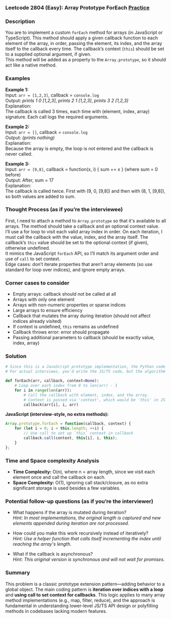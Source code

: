 ### Leetcode 2804 (Easy): Array Prototype ForEach [Practice](https://leetcode.com/problems/array-prototype-foreach)

### Description  
You are to implement a custom `forEach` method for arrays (in JavaScript or TypeScript). This method should apply a given callback function to each element of the array, in order, passing the element, its index, and the array itself to the callback every time. The callback’s context (`this`) should be set to a supplied optional argument, if given.  
This method will be added as a property to the `Array.prototype`, so it should act like a native method.

### Examples  

**Example 1:**  
Input: `arr = [1,2,3]`, callback = `console.log`  
Output: *prints 1 0 [1,2,3]*, *prints 2 1 [1,2,3]*, *prints 3 2 [1,2,3]*  
Explanation:  
The callback is called 3 times, each time with (element, index, array) signature. Each call logs the required arguments.

**Example 2:**  
Input: `arr = []`, callback = `console.log`  
Output: *(prints nothing)*  
Explanation:  
Because the array is empty, the loop is not entered and the callback is never called.

**Example 3:**  
Input: `arr = [9,8]`, callback = function(x, i) { sum += x } (where sum = 0 before)  
Output: After, sum = 17  
Explanation:  
The callback is called twice. First with (9, 0, [9,8]) and then with (8, 1, [9,8]), so both values are added to sum.

### Thought Process (as if you’re the interviewee)  
First, I need to attach a method to `Array.prototype` so that it's available to all arrays. The method should take a callback and an optional context value.  
I’ll use a for loop to visit each valid array index in order. On each iteration, I must call the callback with the value, index, and the array itself. The callback’s `this` value should be set to the optional context (if given), otherwise undefined.  
It mimics the JavaScript `forEach` API, so I’ll match its argument order and use of `call` to set context.  
Edge cases: don’t iterate properties that aren’t array elements (so use standard for loop over indices), and ignore empty arrays.

### Corner cases to consider  
- Empty arrays: callback should not be called at all  
- Arrays with only one element  
- Arrays with non-numeric properties or sparse indices  
- Large arrays to ensure efficiency  
- Callback that mutates the array during iteration (should not affect indices already visited)  
- If context is undefined, `this` remains as undefined  
- Callback throws error: error should propagate  
- Passing additional parameters to callback (should be exactly value, index, array)

### Solution

```python
# Since this is a JavaScript prototype implementation, the Python code demonstrates the logic for reference.
# For actual interviews, you'd write the JS/TS code, but the algorithm is universal.

def forEach(arr, callback, context=None):
    # Loop over each index from 0 to len(arr) - 1
    for i in range(len(arr)):
        # Call the callback with element, index, and the array.
        # Context is passed via 'context', which would be 'this' in JS
        callback(arr[i], i, arr)
```

**JavaScript (interview-style, no extra methods):**
```javascript
Array.prototype.forEach = function(callback, context) {
    for (let i = 0; i < this.length; ++i) {
        // Use call to set up `this` context in callback
        callback.call(context, this[i], i, this);
    }
};
```

### Time and Space complexity Analysis  

- **Time Complexity:** O(n), where n = array length, since we visit each element once and call the callback on each.
- **Space Complexity:** O(1), ignoring call stack/closure, as no extra significant storage is used besides a few variables.

### Potential follow-up questions (as if you’re the interviewer)  

- What happens if the array is mutated during iteration?  
  *Hint: In most implementations, the original length is captured and new elements appended during iteration are not processed.*

- How could you make this work recursively instead of iteratively?  
  *Hint: Use a helper function that calls itself incrementing the index until reaching the array's length.*

- What if the callback is asynchronous?  
  *Hint: This original version is synchronous and will not wait for promises.*

### Summary
This problem is a classic prototype extension pattern—adding behavior to a global object. The main coding pattern is **iteration over indices with a loop** and **using call to set context for callbacks**. This logic applies to many array method implementations (e.g., map, filter, reduce), and the approach is fundamental in understanding lower-level JS/TS API design or polyfilling methods in codebases lacking modern features.
